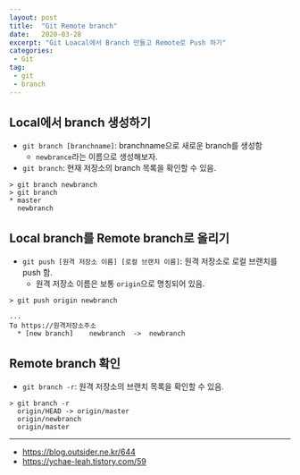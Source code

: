 ```yaml
---
layout: post
title:  "Git Remote branch"
date:   2020-03-28
excerpt: "Git Loacal에서 Branch 만들고 Remote로 Push 하기"
categories: 
 - Git
tag:
 - git
 - branch
---
```


## Local에서 branch 생성하기
* `git branch [branchname]`: branchname으로 새로운 branch를 생성함
    * `newbrance`라는 이름으로 생성해보자.
* `git branch`: 현재 저장소의 branch 목록을 확인할 수 있음.

```linux
> git branch newbranch
> git branch
* master
  newbranch
```

## Local branch를 Remote branch로 올리기
* `git push [원격 저장소 이름] [로컬 브랜치 이름]`: 원격 저장소로 로컬 브랜치를 push 함.
    * 원격 저장소 이름은 보통 `origin`으로 명칭되어 있음.

```linux
> git push origin newbranch

...
To https://원격저장소주소
  * [new branch]    newbranch  ->  newbranch
```

## Remote branch 확인
* `git branch -r`: 원격 저장소의 브랜치 목록을 확인할 수 있음.

```linux
> git branch -r
  origin/HEAD -> origin/master
  origin/newbranch
  origin/master
```

---
* https://blog.outsider.ne.kr/644
* https://ychae-leah.tistory.com/59